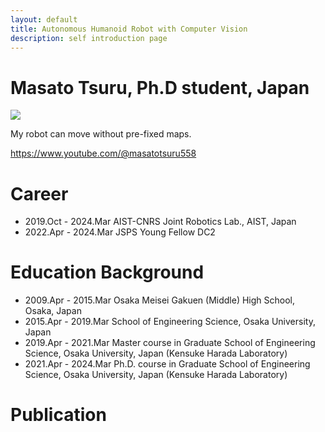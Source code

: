 ```yaml
---
layout: default
title: Autonomous Humanoid Robot with Computer Vision
description: self introduction page
---
```


# Masato Tsuru, Ph.D student, Japan

[![](https://img.youtube.com/vi/G4TL71bgmY4/0.jpg)](https://www.youtube.com/watch?v=G4TL71bgmY4)

My robot can move without pre-fixed maps.

https://www.youtube.com/@masatotsuru558

# Career

* 2019.Oct - 2024.Mar AIST-CNRS Joint Robotics Lab., AIST, Japan
* 2022.Apr - 2024.Mar JSPS Young Fellow DC2

# Education Background

* 2009.Apr - 2015.Mar Osaka Meisei Gakuen (Middle) High School, Osaka, Japan
* 2015.Apr - 2019.Mar School of Engineering Science, Osaka University, Japan
* 2019.Apr - 2021.Mar Master course in Graduate School of Engineering Science, Osaka University, Japan (Kensuke Harada Laboratory)
* 2021.Apr - 2024.Mar Ph.D. course in Graduate School of Engineering Science, Osaka University, Japan (Kensuke Harada Laboratory)

# Publication

